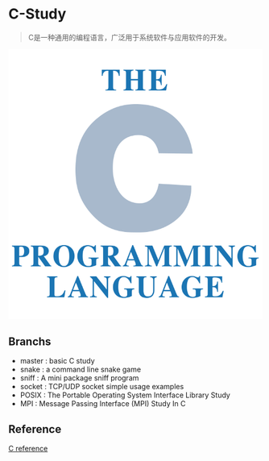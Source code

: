 # C-Study
> C是一种通用的编程语言，广泛用于系统软件与应用软件的开发。

![C_(programming_language)](./docs/The_C_Programming_Language_logo.svg.png)

## Branchs

+ master : basic C study
+ snake  : a command line snake game
+ sniff  : A mini package sniff program
+ socket : TCP/UDP socket simple usage examples
+ POSIX  : The Portable Operating System Interface Library Study
+ MPI    : Message Passing Interface (MPI) Study In C

## Reference

[C reference](http://en.cppreference.com/w/c)